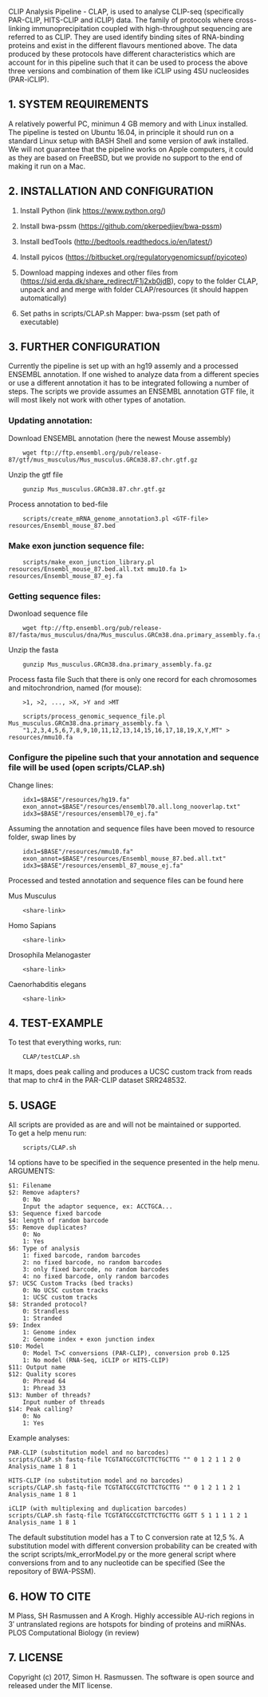 CLIP Analysis Pipeline - CLAP, is used to analyse CLIP-seq (specifically PAR-CLIP, HITS-CLIP and iCLIP) data. The family of protocols where cross-linking immunoprecipitation coupled with high-throughput sequencing are referred to as CLIP. They are used identify binding sites of RNA-binding proteins and exist in the different flavours mentioned above. The data produced by these protocols have different characteristics which are account for in this pipeline such that it can be used to process the above three versions and combination of them like iCLIP using 4SU nucleosides (PAR-iCLIP).

## 1. SYSTEM REQUIREMENTS
A relatively powerful PC, minimun 4 GB memory and with Linux installed. The pipeline is tested on Ubuntu 16.04, in principle it should run on a standard Linux setup with BASH Shell and some version of awk installed. We will not guarantee that the
pipeline works on Apple computers, it could as they are based on FreeBSD, but we provide no support to the end of making it run on a Mac.

## 2. INSTALLATION AND CONFIGURATION
1. Install Python (link https://www.python.org/)

2. Install bwa-pssm (https://github.com/pkerpedjiev/bwa-pssm)

3. Install bedTools (http://bedtools.readthedocs.io/en/latest/)

4. Install pyicos (https://bitbucket.org/regulatorygenomicsupf/pyicoteo)

5. Download mapping indexes and other files from (https://sid.erda.dk/share_redirect/F1j2xb0jdB), copy to the folder CLAP, unpack and and merge with folder CLAP/resources (it should happen automatically)

6. Set paths in scripts/CLAP.sh 
Mapper: bwa-pssm (set path of executable) <BR>

## 3. FURTHER CONFIGURATION
Currently the pipeline is set up with an hg19 assemly and a processed ENSEMBL annotation. If one wished to analyze data from a different species or use a different annotation it has to be integrated following a number of steps. The scripts we provide assumes an ENSEMBL annotation GTF file, it will most likely not work with other types of anotation.

### Updating annotation:

Download ENSEMBL annotation (here the newest Mouse assembly) 
        
        wget ftp://ftp.ensembl.org/pub/release-87/gtf/mus_musculus/Mus_musculus.GRCm38.87.chr.gtf.gz

Unzip the gtf file

        gunzip Mus_musculus.GRCm38.87.chr.gtf.gz
        
Process annotation to bed-file

        scripts/create_mRNA_genome_annotation3.pl <GTF-file> resources/Ensembl_mouse_87.bed

### Make exon junction sequence file:

        scripts/make_exon_junction_library.pl resources/Ensembl_mouse_87.bed.all.txt mmu10.fa 1> resources/Ensembl_mouse_87_ej.fa

### Getting sequence files:
Dwonload sequence file

        wget ftp://ftp.ensembl.org/pub/release-87/fasta/mus_musculus/dna/Mus_musculus.GRCm38.dna.primary_assembly.fa.gz

Unzip the fasta

        gunzip Mus_musculus.GRCm38.dna.primary_assembly.fa.gz

Process fasta file Such that there is only one record for each chromosomes and mitochrondrion, named (for mouse):

        >1, >2, ..., >X, >Y and >MT
        
        scripts/process_genomic_sequence_file.pl Mus_musculus.GRCm38.dna.primary_assembly.fa \              
        "1,2,3,4,5,6,7,8,9,10,11,12,13,14,15,16,17,18,19,X,Y,MT" > resources/mmu10.fa

### Configure the pipeline such that your annotation and sequence file will be used (open scripts/CLAP.sh)

Change lines:

        idx1=$BASE"/resources/hg19.fa"
        exon_annot=$BASE"/resources/ensembl70.all.long_nooverlap.txt"
        idx3=$BASE"/resources/ensembl70_ej.fa"

Assuming the annotation and sequence files have been moved to resource folder, swap lines by

        idx1=$BASE"/resources/mmu10.fa"
        exon_annot=$BASE"/resources/Ensembl_mouse_87.bed.all.txt"
        idx3=$BASE"/resources/ensembl_87_mouse_ej.fa"

Processed and tested annotation and sequence files can be found here

Mus Musculus

        <share-link>

Homo Sapians

        <share-link>

Drosophila Melanogaster

        <share-link>

Caenorhabditis elegans

        <share-link>

## 4. TEST-EXAMPLE
To test that everything works, run:

        CLAP/testCLAP.sh

It maps, does peak calling and produces a UCSC custom track from reads that map to chr4 in the PAR-CLIP dataset SRR248532.

## 5. USAGE
All scripts are provided as are and will not be maintained or supported.<BR>
To get a help menu run:
        
        scripts/CLAP.sh

14 options have to be specified in the sequence presented in the help menu.<BR>
ARGUMENTS:<BR>

    $1: Filename
    $2: Remove adapters?
        0: No
        Input the adaptor sequence, ex: ACCTGCA...
    $3: Sequence fixed barcode
    $4: length of random barcode
    $5: Remove duplicates?
        0: No
        1: Yes
    $6: Type of analysis
        1: fixed barcode, random barcodes
        2: no fixed barcode, no random barcodes
        3: only fixed barcode, no random barcodes
        4: no fixed barcode, only random barcodes
    $7: UCSC Custom Tracks (bed tracks)
        0: No UCSC custom tracks
        1: UCSC custom tracks
    $8: Stranded protocol?
        0: Strandless
        1: Stranded
    $9: Index
        1: Genome index
        2: Genome index + exon junction index
    $10: Model
        0: Model T>C conversions (PAR-CLIP), conversion prob 0.125
        1: No model (RNA-Seq, iCLIP or HITS-CLIP)
    $11: Output name
    $12: Quality scores
        0: Phread 64
        1: Phread 33
    $13: Number of threads?
        Input number of threads
    $14: Peak calling?
        0: No
        1: Yes

Example analyses:

    PAR-CLIP (substitution model and no barcodes)
    scripts/CLAP.sh fastq-file TCGTATGCCGTCTTCTGCTTG "" 0 1 2 1 1 2 0 Analysis_name 1 8 1

    HITS-CLIP (no substitution model and no barcodes)
    scripts/CLAP.sh fastq-file TCGTATGCCGTCTTCTGCTTG "" 0 1 2 1 1 2 1 Analysis_name 1 8 1

    iCLIP (with multiplexing and duplication barcodes)
    scripts/CLAP.sh fastq-file TCGTATGCCGTCTTCTGCTTG GGTT 5 1 1 1 1 2 1 Analysis_name 1 8 1

The default substitution model has a T to C conversion rate at 12,5 %. A substitution model with different conversion probability can be created with the script scripts/mk_errorModel.py or the more general script where conversions from and to any nucleotide can be specified (See the repository of BWA-PSSM). <BR>

## 6. HOW TO CITE<BR>
M Plass, SH Rasmussen and A Krogh. Highly accessible AU-rich regions in 3′ untranslated regions are hotspots for binding of proteins and miRNAs. PLOS Computational Biology (in review)<BR>

## 7. LICENSE<BR>
Copyright (c) 2017, Simon H. Rasmussen. The software is open source and released under the MIT license.

